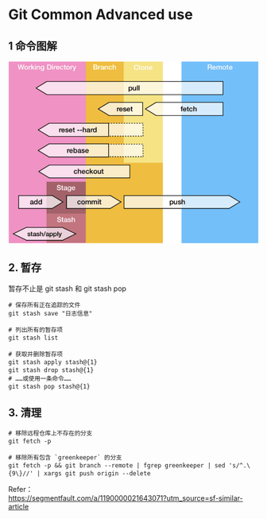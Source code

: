 # Git Common Advanced use

## 1 命令图解
![Result](/asset/1896029811-19a1c8c9ad5326cf_fix732.png "")


## 2. 暂存
暂存不止是 git stash 和 git stash pop
```shell
# 保存所有正在追踪的文件
git stash save "日志信息"

# 列出所有的暂存项
git stash list

# 获取并删除暂存项
git stash apply stash@{1}
git stash drop stash@{1}
# ……或使用一条命令……
git stash pop stash@{1}
```

## 3. 清理
```shell
# 移除远程仓库上不存在的分支
git fetch -p

# 移除所有包含 `greenkeeper` 的分支
git fetch -p && git branch --remote | fgrep greenkeeper | sed 's/^.\{9\}//' | xargs git push origin --delete

```


Refer：  
https://segmentfault.com/a/1190000021643071?utm_source=sf-similar-article